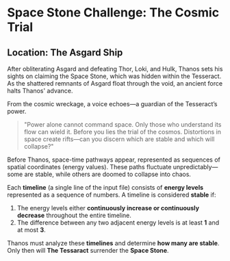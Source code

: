 # Space Stone Challenge: The Cosmic Trial

## Location: The Asgard Ship

After obliterating Asgard and defeating Thor, Loki, and Hulk, Thanos sets his sights on claiming the Space Stone, which was hidden within the Tesseract. As the shattered remnants of Asgard float through the void, an ancient force halts Thanos' advance.

From the cosmic wreckage, a voice echoes—a guardian of the Tesseract’s power.

> "Power alone cannot command space. Only those who understand its flow can wield it. Before you lies the trial of the cosmos. Distortions in space create rifts—can you discern which are stable and which will collapse?"

Before Thanos, space-time pathways appear, represented as sequences of spatial coordinates (energy values). These paths fluctuate unpredictably—some are stable, while others are doomed to collapse into chaos.

Each **timeline** (a single line of the input file) consists of **energy levels** represented as a sequence of numbers. A timeline is considered **stable** if:  

1. The energy levels either **continuously increase or continuously decrease** throughout the entire timeline.  
2. The difference between any two adjacent energy levels is at least **1** and at most **3**.  

Thanos must analyze these **timelines** and determine **how many are stable**. Only then will **The Tessaract** surrender the **Space Stone**.



